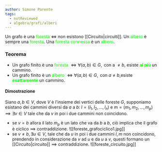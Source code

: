 ```yaml
---
author: Simone Parente
tags:
  - notReviewed
  - algebra/grafi/alberi
---
```

Un grafo è una <span style="color:#00ff00">foresta</span> $\iff$ non esistono [[Circuito|circuiti]].
Un <span style="color:#00ff00">albero</span> è sempre una <span style="color:#00ff00">foresta</span>.
Una <span style="color:#00ff00">foresta connessa</span> è un <span style="color:#00ff00">albero</span>.
### Teorema
- Un grafo finito è una <span style="color:#00ff00">foresta</span> $\iff \forall (a,b) \in G,\text{ con a }\neq b$, esiste <span style="color:#00ff00"><strong>al più</strong></span> un cammino.
- Un grafo finito è un <span style="color:#00ff00">albero</span>  $\iff \forall (a,b) \in G, \text{ con } a \neq b,$esiste <span style="color:#00ff00"> <strong> esattamente </strong> </span> un cammino.
#### Dimostrazione
Siano $a,b \in V$, dove $V$ è l'insieme dei vertici delle foreste $G$, supponiamo esistano dei cammini diversi da $a$ a $b:$ $l=(l_1,l_2,\ldots,l_n) \text{ e  } m=(m_1,m_2,\ldots,m_p) \implies \exists v \in V$ tale che da $v$ in poi i due cammini non coincidono.
- se $v=b$ allora il lato $m_p$ è un lato che va da $b$ a $b$, ciò implica che il grafo è ciclico $\implies$ contraddizione.
	![[foreste_grafociclico1.jpg]]
- se $v \neq b, \exists u \in V$, tale che da $u$ in poi i due cammini $l,m$ non coincidono, prendendo in considerazione da $v$ ad $u$ e da $u$ a $v$, questi formano un [[Circuito|circuito]] $\implies$ contraddizione.
	![[foreste_circuito.jpg]]
